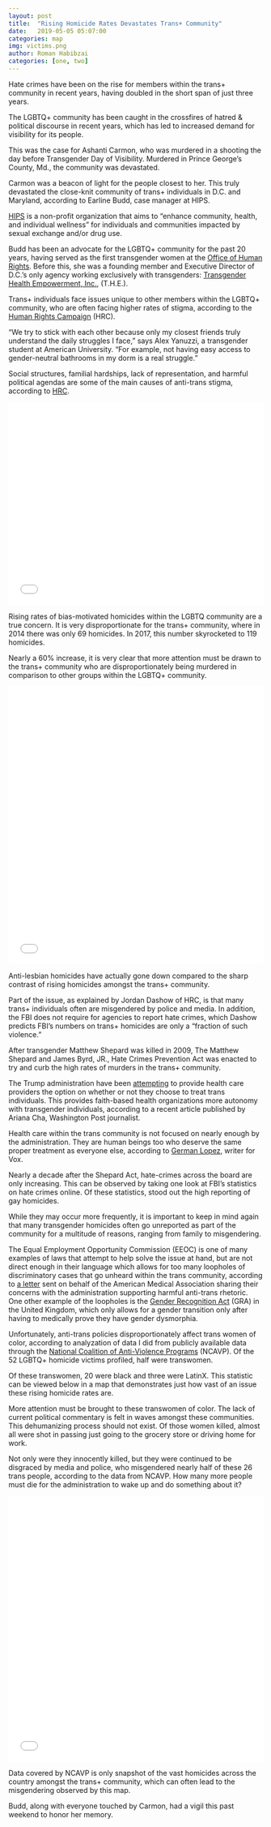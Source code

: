 ```yaml
---
layout: post
title:  "Rising Homicide Rates Devastates Trans+ Community"
date:   2019-05-05 05:07:00
categories: map
img: victims.png
author: Roman Habibzai
categories: [one, two]
---
```


Hate crimes have been on the rise for members within the trans+ community in recent years, having doubled in the short span of just three years.  

The LGBTQ+ community has been caught in the crossfires of hatred & political discourse in recent years, which has led to increased demand for visibility for its people. 

This was the case for Ashanti Carmon, who was murdered in a shooting the day before Transgender Day of Visibility. Murdered in Prince George’s County, Md., the community was devastated. 

Carmon was a beacon of light for the people closest to her. This truly devastated the close-knit community of trans+ individuals in D.C. and Maryland, according to Earline Budd, case manager at HIPS.  

[HIPS](http://www.hips.org/) is a non-profit organization that aims to “enhance community, health, and individual wellness” for individuals and communities impacted by sexual exchange and/or drug use. 

Budd has been an advocate for the LGBTQ+ community for the past 20 years, having served as the first transgender women at the [Office of Human Rights](https://ohr.dc.gov/). Before this, she was a founding member and Executive Director of D.C.’s only agency working exclusively with transgenders: [Transgender Health Empowerment, Inc.](https://lgbtq.dc.gov/page/transgender-health-empowerment-inc), (T.H.E.).

Trans+ individuals face issues unique to other members within the LGBTQ+ community, who are often facing higher rates of stigma, according to the [Human Rights Campaign](https://assets2.hrc.org/files/assets/resources/AntiTransViolence-2018Report-Final.pdf?_ga=2.135557365.511305744.1554410510-1928837955.1549054148) (HRC).

 “We try to stick with each other because only my closest friends truly understand the daily struggles I face,” says Alex Yanuzzi, a transgender student at American University. “For example, not having easy access to gender-neutral bathrooms in my dorm is a real struggle.”

Social structures, familial hardships, lack of representation, and harmful political agendas are some of the main causes of anti-trans stigma, according to [HRC](https://assets2.hrc.org/files/assets/resources/AntiTransViolence-2018Report-Final.pdf?_ga=2.135557365.511305744.1554410510-1928837955.1549054148). 

<iframe title="Comparison of Bias-Motivated LGBTQ+ Homicides&amp;nbsp; &amp;nbsp;&amp;nbsp;" aria-label="Interactive line chart" id="datawrapper-chart-rycxi" src="//datawrapper.dwcdn.net/rycxi/1/" scrolling="no" frameborder="0" style="width: 0; min-width: 100% !important;" height="400"></iframe>
<script type="text/javascript">!function(){"use strict";window.addEventListener("message",function(a){if(void 0!==a.data["datawrapper-height"])for(var e in a.data["datawrapper-height"]){var t=document.getElementById("datawrapper-chart-"+e)||document.querySelector("iframe[src*='"+e+"']");t&&(t.style.height=a.data["datawrapper-height"][e]+"px")}})}();</script>

Rising rates of bias-motivated homicides within the LGBTQ community are a true concern. It is very disproportionate for the trans+ community, where in 2014 there was only 69 homicides. In 2017, this number skyrocketed to 119 homicides. 

Nearly a 60% increase, it is very clear that more attention must be drawn to the trans+ community who are disproportionately being murdered in comparison to other groups within the LGBTQ+ community.

<iframe title="Bias Motivated LGBTQ+ Homicides" aria-label="Grouped Column Chart" id="datawrapper-chart-6DZfy" src="//datawrapper.dwcdn.net/6DZfy/1/" scrolling="no" frameborder="0" style="width: 0; min-width: 100% !important;" height="548"></iframe>
<script type="text/javascript">!function(){"use strict";window.addEventListener("message",function(a){if(void 0!==a.data["datawrapper-height"])for(var e in a.data["datawrapper-height"]){var t=document.getElementById("datawrapper-chart-"+e)||document.querySelector("iframe[src*='"+e+"']");t&&(t.style.height=a.data["datawrapper-height"][e]+"px")}})}();</script>

Anti-lesbian homicides have actually gone down compared to the sharp contrast of rising homicides amongst the trans+ community. 

Part of the issue, as explained by Jordan Dashow of HRC, is that many trans+ individuals often are misgendered by police and media. In addition, the FBI does not require for agencies to report hate crimes, which Dashow predicts FBI’s numbers on trans+ homicides are only a “fraction of such violence.”  

After transgender Matthew Shepard was killed in 2009, The Matthew Shepard and James Byrd, JR., Hate Crimes Prevention Act was enacted to try and curb the high rates of murders in the trans+ community. 

The Trump administration have been [attempting](https://www.washingtonpost.com/health/2019/04/24/trump-administration-prepares-rule-that-civil-rights-groups-worry-may-deny-care-transgender-patients/?noredirect=on&utm_term=.74e1c274de0b) to provide health care providers the option on whether or not they choose to treat trans individuals. This provides faith-based health organizations more autonomy with transgender individuals, according to a recent article published by Ariana Cha, Washington Post journalist. 

Health care within the trans community is not focused on nearly enough by the administration. They are human beings too who deserve the same proper treatment as everyone else, according to [German Lopez](https://www.vox.com/policy-and-politics/2019/4/22/18510894/supreme-court-gay-transgender-lgbtq-rights), writer for Vox. 

Nearly a decade after the Shepard Act, hate-crimes across the board are only increasing. This can be observed by taking one look at FBI’s statistics on hate crimes online. Of these statistics, stood out the high reporting of gay homicides. 

While they may occur more frequently, it is important to keep in mind again that many transgender homicides often go unreported as part of the community for a multitude of reasons, ranging from family to misgendering. 

The Equal Employment Opportunity Commission (EEOC) is one of many examples of laws that attempt to help solve the issue at hand, but are not direct enough in their language which allows for too many loopholes of discriminatory cases that go unheard within the trans community, according to [a letter](https://searchlf.ama-assn.org/undefined/documentDownload?uri=%2Funstructured%2Fbinary%2Fletter%2FLETTERS%2F2018-3-27-Letter-to-Azar-re-Response-to-Proposed-Rule.pdf) sent on behalf of the American Medical Association sharing their concerns with the administration supporting harmful anti-trans rhetoric. 
One other example of the loopholes is the [Gender Recognition Act](https://transgenderlawcenter.org/resources/id/ca-sb179) (GRA) in the United Kingdom, which only allows for a gender transition only after having to medically prove they have gender dysmorphia.

Unfortunately, anti-trans policies disproportionately affect trans women of color, according to analyzation of data I did from publicly available data through the [National Coalition of Anti-Violence Programs](http://avp.org/wp-content/uploads/2018/01/a-crisis-of-hate-january-release.pdf) (NCAVP). Of the 52 LGBTQ+ homicide victims profiled, half were transwomen. 

Of these transwomen, 20 were black and three were LatinX. This statistic can be viewed below in a map that demonstrates just how vast of an issue these rising homicide rates are. 

More attention must be brought to these transwomen of color. The lack of current political commentary is felt in waves amongst these communities. This dehumanizing process should not exist. Of those women killed, almost all were shot in passing just going to the grocery store or driving home for work. 

Not only were they innocently killed, but they were continued to be disgraced by media and police, who misgendered nearly half of these 26 trans people, according to the data from NCAVP. How many more people must die for the administration to wake up and do something about it?

<iframe title="Misgendered Trans+ Victims" aria-label="Locator Maps" id="datawrapper-chart-LlPKK" src="//datawrapper.dwcdn.net/LlPKK/1/" scrolling="no" frameborder="0" style="width: 0; min-width: 100% !important;" height="524"></iframe>
<script type="text/javascript">!function(){"use strict";window.addEventListener("message",function(a){if(void 0!==a.data["datawrapper-height"])for(var e in a.data["datawrapper-height"]){var t=document.getElementById("datawrapper-chart-"+e)||document.querySelector("iframe[src*='"+e+"']");t&&(t.style.height=a.data["datawrapper-height"][e]+"px")}})}();</script>

Data covered by NCAVP is only snapshot of the vast homicides across the country amongst the trans+ community, which can often lead to the misgendering observed by this map. 

Budd, along with everyone touched by Carmon, had a vigil this past weekend to honor her memory. 


